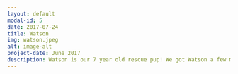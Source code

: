 ```yaml
---
layout: default
modal-id: 5
date: 2017-07-24
title: Watson
img: watson.jpeg
alt: image-alt
project-date: June 2017
description: Watson is our 7 year old rescue pup! We got Watson a few months after we got engaged and the summer after we moved into our first house. The backyard was amazing - fully fenced and PERFECT for a dog to enjoy! Watson's rescue organization thinks that he is part lab, part hound, and another part heeler (cattledog). Meaning, he is ALWAYS hungry but beyond smart! He knows so many tricks and will cycle through them as many times you want, as long as it means that there is a treat in it for him.
---
```

